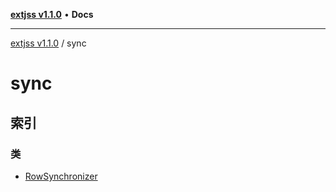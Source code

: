 [**extjss v1.1.0**](../README.md) • **Docs**

***

[extjss v1.1.0](../modules.md) / sync

# sync

## 索引

### 类

- [RowSynchronizer](classes/RowSynchronizer.md)
